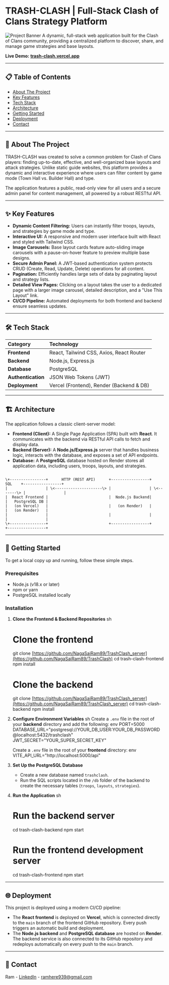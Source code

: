 # TRASH-CLASH | Full-Stack Clash of Clans Strategy Platform

![Project Banner](https://imghost.online/ib/mZt7BrgrtEsFRKX_1751527103.jpg)
A dynamic, full-stack web application built for the Clash of Clans community, providing a centralized platform to discover, share, and manage game strategies and base layouts.

**Live Demo:** [**trash-clash.vercel.app**](https://trash-clash.vercel.app/)

---

## 📋 Table of Contents

- [About The Project](#about-the-project)
- [Key Features](#key-features)
- [Tech Stack](#tech-stack)
- [Architecture](#architecture)
- [Getting Started](#getting-started)
- [Deployment](#deployment)
- [Contact](#contact)

---

## 🚀 About The Project

TRASH-CLASH was created to solve a common problem for Clash of Clans players: finding up-to-date, effective, and well-organized base layouts and attack strategies. Unlike static guide websites, this platform provides a dynamic and interactive experience where users can filter content by game mode (Town Hall vs. Builder Hall) and type.

The application features a public, read-only view for all users and a secure admin panel for content management, all powered by a robust RESTful API.

---

## ✨ Key Features

- **Dynamic Content Filtering:** Users can instantly filter troops, layouts, and strategies by game mode and type.
- **Interactive UI:** A responsive and modern user interface built with React and styled with Tailwind CSS.
- **Image Carousels:** Base layout cards feature auto-sliding image carousels with a pause-on-hover feature to preview multiple base designs.
- **Secure Admin Panel:** A JWT-based authentication system protects CRUD (Create, Read, Update, Delete) operations for all content.
- **Pagination:** Efficiently handles large sets of data by paginating layout and strategy lists.
- **Detailed View Pages:** Clicking on a layout takes the user to a dedicated page with a larger image carousel, detailed description, and a "Use This Layout" link.
- **CI/CD Pipeline:** Automated deployments for both frontend and backend ensure seamless updates.

---

## 🛠️ Tech Stack

| Category           | Technology                               |
| :----------------- | :--------------------------------------- |
| **Frontend** | React, Tailwind CSS, Axios, React Router |
| **Backend** | Node.js, Express.js                      |
| **Database** | PostgreSQL                               |
| **Authentication** | JSON Web Tokens (JWT)                    |
| **Deployment** | Vercel (Frontend), Render (Backend & DB) |

---

## 🏗️ Architecture

The application follows a classic client-server model:

-   **Frontend (Client):** A Single Page Application (SPA) built with **React**. It communicates with the backend via RESTful API calls to fetch and display data.
-   **Backend (Server):** A **Node.js/Express.js** server that handles business logic, interacts with the database, and exposes a set of API endpoints.
-   **Database:** A **PostgreSQL** database hosted on Render stores all application data, including users, troops, layouts, and strategies.

```

\+----------------+      HTTP (REST API)      +-----------------+      SQL    +-----------------+
|                 | \<---------------------\> |                 | \<-------\> |                 |
|  React Frontend |                           |  Node.js Backend|             |   PostgreSQL DB |
|   (on Vercel)   |                           |   (on Render)   |             |   (on Render)   |
|                 |                           |                 |             |                 |
\+----------------+                           +-----------------+             +-----------------+

````

---

## 🏁 Getting Started

To get a local copy up and running, follow these simple steps.

### Prerequisites

-   Node.js (v18.x or later)
-   npm or yarn
-   PostgreSQL installed locally

### Installation

1.  **Clone the Frontend & Backend Repositories**
    sh
    # Clone the frontend
    git clone [https://github.com/NagaSaiRam89/TrashClash_server](https://github.com/NagaSaiRam89/TrashClash)
    cd trash-clash-frontend
    npm install

    # Clone the backend
    git clone [https://github.com/NagaSaiRam89/TrashClash_server](https://github.com/NagaSaiRam89/TrashClash_server)
    cd trash-clash-backend
    npm install
    

2.  **Configure Environment Variables**
    sh
    Create a `.env` file in the root of your **backend** directory and add the following:
    env
    PORT=5000
    DATABASE_URL="postgresql://YOUR_DB_USER:YOUR_DB_PASSWORD@localhost:5432/trashclash"
    JWT_SECRET="YOUR_SUPER_SECRET_KEY"
    
    Create a `.env` file in the root of your **frontend** directory:
    env
    VITE_API_URL="http://localhost:5000/api"
    

3.  **Set Up the PostgreSQL Database**
    -   Create a new database named `trashclash`.
    -   Run the SQL scripts located in the `/db` folder of the backend to create the necessary tables (`troops`, `layouts`, `strategies`).

4.  **Run the Application**
    sh
    # Run the backend server
    cd trash-clash-backend
    npm start

    # Run the frontend development server
    cd trash-clash-frontend
    npm start
    

---

## 🌐 Deployment

This project is deployed using a modern CI/CD pipeline:

-   The **React frontend** is deployed on **Vercel**, which is connected directly to the `main` branch of the frontend GitHub repository. Every push triggers an automatic build and deployment.
-   The **Node.js backend** and **PostgreSQL database** are hosted on **Render**. The backend service is also connected to its GitHub repository and redeploys automatically on every push to the `main` branch.

---

## 👤 Contact

Ram - [LinkedIn](www.linkedin.com/in/naga-sai-ram-sunkara-6302a8248) - ramhere939@gmail.com
